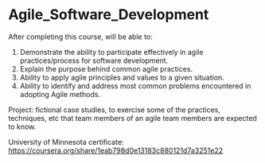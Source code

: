 # Agile_Software_Development

After completing this course, will be able to:
1) Demonstrate the ability to participate effectively in agile practices/process for software development.  
2) Explain the purpose behind common agile practices.
3) Ability to apply agile principles and values to a given situation.
4) Ability to identify and address most common problems encountered in adopting Agile methods. 

Project: fictional case studies, to exercise some of the practices, techniques, etc that team members of an agile team members are expected to know.

University of Minnesota certificate: https://coursera.org/share/1eab798d0e13183c880121d7a3251e22
